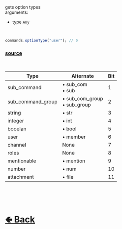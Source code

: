 gets option types<br>
arguments: 
- type `Any`
<br>

```js
commands.optionType("user"); // 6
```

### [source](https://github.com/shysolocup/noscord.js/blob/main/src/Services/CommandService/custard/optionType.js)

<br>


| Type              | Alternate                        | Bit  |
|-------------------|----------------------------------|------|
| sub_command       | • sub_com <br> • sub             | 1    |
| sub_command_group | • sub_com_group <br> • sub_group | 2    |
| string            | • str                            | 3    |
| integer           | • int                            | 4    |
| booelan           | • bool                           | 5    |
| user              | • member                         | 6    |
| channel           | None                             | 7    |
| roles             | None                             | 8    |
| mentionable       | • mention                        | 9    |
| number            | • num                            | 10   |
| attachment        | • file                           | 11   |
<br>


<br> <h1> [🢀 Back](https://github.com/shysolocup/noscord.js/wiki/Commands) </h1>